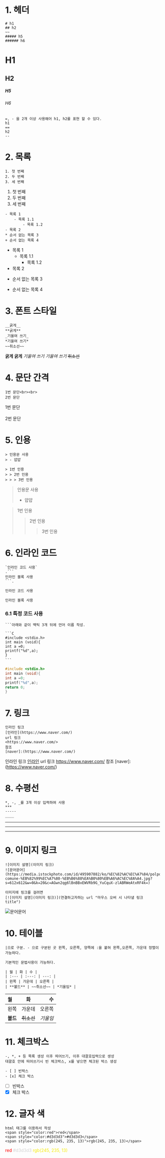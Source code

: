 # 1. 헤더
```
# h1
## h2
~~
##### h5
###### h6
```

# H1
## H2
##### H5
###### H6
```
=, - 을 2개 이상 사용해어 h1, h2를 표현 할 수 있다.
h1
==
h2
--
```
# 2. 목록
```
1. 첫 번째
2. 두 번째
3. 세 번째
```
1. 첫 번째
2. 두 번째
3. 세 번째
```
- 목록 1
    - 목록 1.1
        - 목록 1.2
- 목록 2
* 순서 없는 목록 3
+ 순서 없는 목록 4
```
- 목록 1
	-  목록 1.1
		- 목록 1.2
- 목록 2
*  순서 없는 목록 3
+ 순서 없는 목록 4
# 3. 폰트 스타일
```
__굵게__
**굵게**
_기울여 쓰기_
*기울여 쓰기*
~~취소선~~
```

__굵게__
**굵게**
_기울여 쓰기_
*기울여 쓰기*
~~취소선~~
# 4. 문단 간격
```
1번 문단<br><br>
2번 문단
```
1번 문단<br><br>
2번 문단
# 5. 인용
```
> 인용문 사용
> - 얍얍

> 1번 인용
> > 2번 인용
> > > 3번 인용
```
> 인용문 사용
> - 얍얍

> 1번 인용
> > 2번 인용
> > > 3번 인용
# 6. 인라인 코드
```
`인라인 코드 사용`
.```
인라인 블록 사용
```.
```

`인라인 코드 사용`
```
인라인 블록 사용
```

### 6.1 특정 코드 사용
````
```아래와 같이 백틱 3개 뒤에 언어 이름 작성.

```C
#include <stdio.h>
int main (void){
int a =0;
printf("%d",a);
}
```　
````

```C
#include <stdio.h>
int main (void){
int a =0;
printf("%d",a);
return 0;
}
```
# 7. 링크
```
인라인 링크
[인라인](https://www.naver.com/)
url 링크
<https://www.naver.com/>
참조
[naver]:(https://www.naver.com/)
```

인라인 링크
[인라인](https://www.naver.com/)
url 링크
<https://www.naver.com/>
참조
[naver]:(https://www.naver.com/)

# 8. 수평선
```
*, -, _를 3개 이상 입력하여 사용
***
-----
____
```

***
-----
___
# 9. 이미지 링크
```
![이미지 설명](이미지 링크)
![문어문어](https://media.istockphoto.com/id/495907882/ko/%EC%82%AC%EC%A7%84/polpo-comune-%EB%82%99%EC%A7%80-%EB%B6%88%EA%B0%80%EB%A6%AC%EC%8A%A4.jpg?s=612x612&w=0&k=20&c=AGwn2qg6lBnBBxEWVRb9G_YuCquX-zlABRWeAtxRF4k=)

이미지에 링크를 걸려면
[![이미지 설명](이미지 링크)](연결하고자하는 url "마우스 오버 시 나타낼 링크 title")
```
![문어문어](https://media.istockphoto.com/id/495907882/ko/%EC%82%AC%EC%A7%84/polpo-comune-%EB%82%99%EC%A7%80-%EB%B6%88%EA%B0%80%EB%A6%AC%EC%8A%A4.jpg?s=612x612&w=0&k=20&c=AGwn2qg6lBnBBxEWVRb9G_YuCquX-zlABRWeAtxRF4k=)

# 10. 테이블
```
|으로 구분. - 으로 구분된 곳 왼쪽, 오른쪽, 양쪽에 :을 붙혀 왼쪽,오른쪽, 가운데 정렬이 가능하다.

기본적인 문법사용이 가능하다.

| 월 | 화 | 수 |
| :--- | :---: | ---: |
| 왼쪽 | 가운데 | 오른쪽 |
| **볼드** | ~~취소선~~ | *기울임* |
```

| 월      |    화    |     수 |
| :----- | :-----: | ----: |
| 왼쪽     |   가운데   |   오른쪽 |
| **볼드** | ~~취소선~~ | *기울임* |

# 11. 체크박스
```
-, *, + 등 목록 생성 이후 띄어쓰기, 이후 대괄호입력으로 생성
대괄호 안에 띄어쓰기시 빈 체크박스, x를 넣으면 체크된 박스 생성

- [ ] 빈박스
- [x] 체크 박스
```

- [ ] 빈박스
- [x] 체크 박스

# 12. 글자 색
```
html 태그를 이용하서 작성
<span style="color:red">red</span>
<span style="color:#d3d3d3">#d3d3d3</span>
<span style="color:rgb(245, 235, 13)">rgb(245, 235, 13)</span>
```

<span style="color:red">red</span>
<span style="color:#d3d3d3">#d3d3d3</span>
<span style="color:rgb(245, 235, 13)">rgb(245, 235, 13)</span>